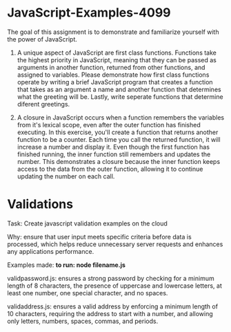 # JavaScript-Examples-4099

The goal of this assignment is to demonstrate and familiarize yourself with the power of JavaScript.

1. A unique aspect of JavaScript are first class functions. Functions take the highest priority in JavaScript, meaning that they can be passed as arguments in another function, returned from other functions, and assigned to variables. Please demonstrate how first class functions operate by writing a brief JavaScript program that creates a function that takes as an argument a name and another function that determines what the greeting will be. Lastly, write seperate functions that determine diferent greetings.

2. A closure in JavaScript occurs when a function remembers the variables from it's lexical scope, even after the outer function has finished executing. In this exercise, you'll create a function that returns another function to be a counter. Each time you call the returned function, it will increase a number and display it. Even though the first function has finished running, the inner function still remembers and updates the number. This demonstrates a closure because the inner function keeps access to the data from the outer function, allowing it to continue updating the number on each call.


# Validations

Task: 
Create javascript validation examples on the cloud

Why:
ensure that user input meets specific criteria before data is processed, which helps reduce unnecessary server requests and enhances any applications performance.

Examples made: **to run: node filename.js**

validpassword.js: 
ensures a strong password by checking for a minimum length of 8 characters, the presence of uppercase and lowercase letters, at least one number, one special character, and no spaces. 


validaddress.js:
ensures a valid address by enforcing a minimum length of 10 characters, requiring the address to start with a number, and allowing only letters, numbers, spaces, commas, and periods.

